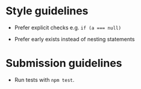 # Style guidelines

- Prefer explicit checks e.g. `if (a === null)`

- Prefer early exists instead of nesting statements

# Submission guidelines

- Run tests with `npm test`.